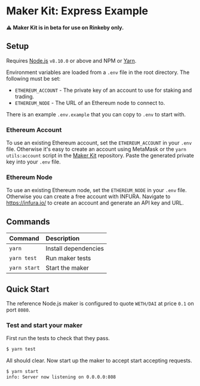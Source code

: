 # Maker Kit: Express Example

**:warning: Maker Kit is in beta for use on Rinkeby only.**

## Setup

Requires [Node.js](https://nodejs.org) `v8.10.0` or above and NPM or [Yarn](https://yarnpkg.com/lang/en/docs/install/).

Environment variables are loaded from a `.env` file in the root directory. The following must be set:

- `ETHEREUM_ACCOUNT` - The private key of an account to use for staking and trading.
- `ETHEREUM_NODE` - The URL of an Ethereum node to connect to.

There is an example `.env.example` that you can copy to `.env` to start with.

### Ethereum Account

To use an existing Ethereum account, set the `ETHEREUM_ACCOUNT` in your `.env` file. Otherwise it's easy to create an account using MetaMask or the `yarn utils:account` script in the [Maker Kit](https://github.com/airswap/airswap-maker-kit) repository. Paste the generated private key into your `.env` file.

### Ethereum Node

To use an existing Ethereum node, set the `ETHEREUM_NODE` in your `.env` file. Otherwise you can create a free account with INFURA. Navigate to https://infura.io/ to create an account and generate an API key and URL.

## Commands

| Command      | Description          |
| :----------- | :------------------- |
| `yarn`       | Install dependencies |
| `yarn test`  | Run maker tests      |
| `yarn start` | Start the maker      |

## Quick Start

The reference Node.js maker is configured to quote `WETH/DAI` at price `0.1` on port `8080`.

### Test and start your maker

First run the tests to check that they pass.

```bash
$ yarn test
```

All should clear. Now start up the maker to accept start accepting requests.

```bash
$ yarn start
info: Server now listening on 0.0.0.0:808
```
